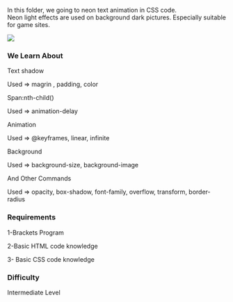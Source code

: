 In this folder, we going to neon text animation  in CSS code.  
Neon light effects are used on background dark pictures. 
Especially suitable for game sites.

<img src="https://i.hizliresim.com/lO9jBB.jpg">

### We Learn About

Text shadow

Used =>  magrin , padding, color

Span:nth-child()

Used =>  animation-delay

Animation

Used =>  @keyframes, linear,  infinite

Background

Used =>  background-size,  background-image

And Other Commands

Used => opacity, box-shadow, font-family, overflow,  transform, border-radius


### Requirements

1-Brackets Program

2-Basic HTML code knowledge

3- Basic CSS code knowledge

### Difficulty

Intermediate Level
